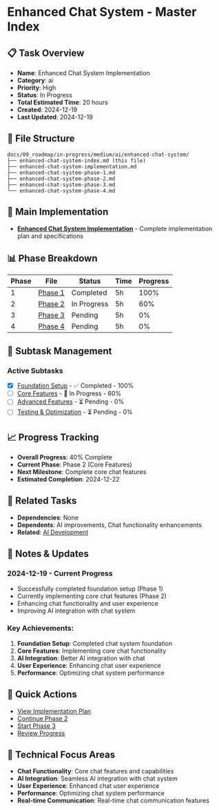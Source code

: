 # Enhanced Chat System - Master Index

## 📋 Task Overview
- **Name**: Enhanced Chat System Implementation
- **Category**: ai
- **Priority**: High
- **Status**: In Progress
- **Total Estimated Time**: 20 hours
- **Created**: 2024-12-19
- **Last Updated**: 2024-12-19

## 📁 File Structure
```
docs/09_roadmap/in-progress/medium/ai/enhanced-chat-system/
├── enhanced-chat-system-index.md (this file)
├── enhanced-chat-system-implementation.md
├── enhanced-chat-system-phase-1.md
├── enhanced-chat-system-phase-2.md
├── enhanced-chat-system-phase-3.md
└── enhanced-chat-system-phase-4.md
```

## 🎯 Main Implementation
- **[Enhanced Chat System Implementation](./enhanced-chat-system-implementation.md)** - Complete implementation plan and specifications

## 📊 Phase Breakdown
| Phase | File | Status | Time | Progress |
|-------|------|--------|------|----------|
| 1 | [Phase 1](./enhanced-chat-system-phase-1.md) | Completed | 5h | 100% |
| 2 | [Phase 2](./enhanced-chat-system-phase-2.md) | In Progress | 5h | 60% |
| 3 | [Phase 3](./enhanced-chat-system-phase-3.md) | Pending | 5h | 0% |
| 4 | [Phase 4](./enhanced-chat-system-phase-4.md) | Pending | 5h | 0% |

## 🔄 Subtask Management
### Active Subtasks
- [x] [Foundation Setup](./enhanced-chat-system-phase-1.md) - ✅ Completed - 100%
- [ ] [Core Features](./enhanced-chat-system-phase-2.md) - 🔄 In Progress - 60%
- [ ] [Advanced Features](./enhanced-chat-system-phase-3.md) - ⏳ Pending - 0%
- [ ] [Testing & Optimization](./enhanced-chat-system-phase-4.md) - ⏳ Pending - 0%

## 📈 Progress Tracking
- **Overall Progress**: 40% Complete
- **Current Phase**: Phase 2 (Core Features)
- **Next Milestone**: Complete core chat features
- **Estimated Completion**: 2024-12-22

## 🔗 Related Tasks
- **Dependencies**: None
- **Dependents**: AI improvements, Chat functionality enhancements
- **Related**: [AI Development](../ai/)

## 📝 Notes & Updates
### 2024-12-19 - Current Progress
- Successfully completed foundation setup (Phase 1)
- Currently implementing core chat features (Phase 2)
- Enhancing chat functionality and user experience
- Improving AI integration with chat system

### Key Achievements:
1. **Foundation Setup**: Completed chat system foundation
2. **Core Features**: Implementing core chat functionality
3. **AI Integration**: Better AI integration with chat
4. **User Experience**: Enhancing chat user experience
5. **Performance**: Optimizing chat system performance

## 🚀 Quick Actions
- [View Implementation Plan](./enhanced-chat-system-implementation.md)
- [Continue Phase 2](./enhanced-chat-system-phase-2.md)
- [Start Phase 3](./enhanced-chat-system-phase-3.md)
- [Review Progress](#progress-tracking)

## 🎯 Technical Focus Areas
- **Chat Functionality**: Core chat features and capabilities
- **AI Integration**: Seamless AI integration with chat system
- **User Experience**: Enhanced chat user experience
- **Performance**: Optimizing chat system performance
- **Real-time Communication**: Real-time chat communication features
